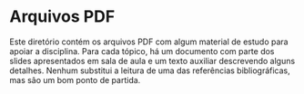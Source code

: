 Arquivos PDF
============

Este diretório contém os arquivos PDF com algum material de estudo para apoiar a disciplina. Para cada tópico, há um documento com parte dos slides apresentados em sala de aula e um texto auxiliar descrevendo alguns detalhes. Nenhum substitui a leitura de uma das referências bibliográficas, mas são um bom ponto de partida.
